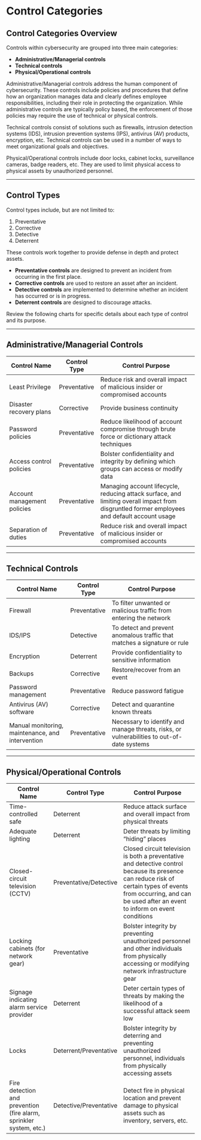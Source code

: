 # Control Categories

## Control Categories Overview

Controls within cybersecurity are grouped into three main categories:

- **Administrative/Managerial controls**  
- **Technical controls**  
- **Physical/Operational controls**

Administrative/Managerial controls address the human component of cybersecurity. These controls include policies and procedures that define how an organization manages data and clearly defines employee responsibilities, including their role in protecting the organization. While administrative controls are typically policy based, the enforcement of those policies may require the use of technical or physical controls.

Technical controls consist of solutions such as firewalls, intrusion detection systems (IDS), intrusion prevention systems (IPS), antivirus (AV) products, encryption, etc. Technical controls can be used in a number of ways to meet organizational goals and objectives.

Physical/Operational controls include door locks, cabinet locks, surveillance cameras, badge readers, etc. They are used to limit physical access to physical assets by unauthorized personnel.

---

## Control Types

Control types include, but are not limited to:

1. Preventative  
2. Corrective  
3. Detective  
4. Deterrent  

These controls work together to provide defense in depth and protect assets.  

- **Preventative controls** are designed to prevent an incident from occurring in the first place.  
- **Corrective controls** are used to restore an asset after an incident.  
- **Detective controls** are implemented to determine whether an incident has occurred or is in progress.  
- **Deterrent controls** are designed to discourage attacks.  

Review the following charts for specific details about each type of control and its purpose.

---

## Administrative/Managerial Controls

| Control Name | Control Type | Control Purpose |
|--------------|-------------|----------------|
| Least Privilege | Preventative | Reduce risk and overall impact of malicious insider or compromised accounts |
| Disaster recovery plans | Corrective | Provide business continuity |
| Password policies | Preventative | Reduce likelihood of account compromise through brute force or dictionary attack techniques |
| Access control policies | Preventative | Bolster confidentiality and integrity by defining which groups can access or modify data |
| Account management policies | Preventative | Managing account lifecycle, reducing attack surface, and limiting overall impact from disgruntled former employees and default account usage |
| Separation of duties | Preventative | Reduce risk and overall impact of malicious insider or compromised accounts |

---

## Technical Controls

| Control Name | Control Type | Control Purpose |
|--------------|-------------|----------------|
| Firewall | Preventative | To filter unwanted or malicious traffic from entering the network |
| IDS/IPS | Detective | To detect and prevent anomalous traffic that matches a signature or rule |
| Encryption | Deterrent | Provide confidentiality to sensitive information |
| Backups | Corrective | Restore/recover from an event |
| Password management | Preventative | Reduce password fatigue |
| Antivirus (AV) software | Corrective | Detect and quarantine known threats |
| Manual monitoring, maintenance, and intervention | Preventative | Necessary to identify and manage threats, risks, or vulnerabilities to out-of-date systems |

---

## Physical/Operational Controls

| Control Name | Control Type | Control Purpose |
|--------------|-------------|----------------|
| Time-controlled safe | Deterrent | Reduce attack surface and overall impact from physical threats |
| Adequate lighting | Deterrent | Deter threats by limiting “hiding” places |
| Closed-circuit television (CCTV) | Preventative/Detective | Closed circuit television is both a preventative and detective control because its presence can reduce risk of certain types of events from occurring, and can be used after an event to inform on event conditions |
| Locking cabinets (for network gear) | Preventative | Bolster integrity by preventing unauthorized personnel and other individuals from physically accessing or modifying network infrastructure gear |
| Signage indicating alarm service provider | Deterrent | Deter certain types of threats by making the likelihood of a successful attack seem low |
| Locks | Deterrent/Preventative | Bolster integrity by deterring and preventing unauthorized personnel, individuals from physically accessing assets |
| Fire detection and prevention (fire alarm, sprinkler system, etc.) | Detective/Preventative | Detect fire in physical location and prevent damage to physical assets such as inventory, servers, etc. |

